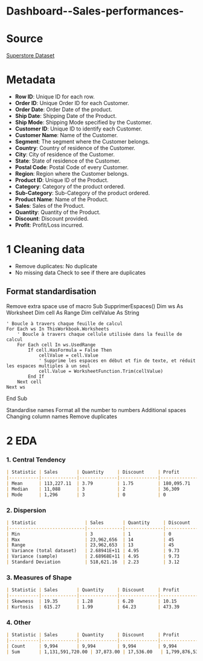 # Dashboard--Sales-performances-
# Source 
[Superstore Dataset](https://www.kaggle.com/datasets/vivek468/superstore-dataset-final/data)
# Metadata
- **Row ID**: Unique ID for each row.
- **Order ID**: Unique Order ID for each Customer.
- **Order Date**: Order Date of the product.
- **Ship Date**: Shipping Date of the Product.
- **Ship Mode**: Shipping Mode specified by the Customer.
- **Customer ID**: Unique ID to identify each Customer.
- **Customer Name**: Name of the Customer.
- **Segment**: The segment where the Customer belongs.
- **Country**: Country of residence of the Customer.
- **City**: City of residence of the Customer.
- **State**: State of residence of the Customer.
- **Postal Code**: Postal Code of every Customer.
- **Region**: Region where the Customer belongs.
- **Product ID**: Unique ID of the Product.
- **Category**: Category of the product ordered.
- **Sub-Category**: Sub-Category of the product ordered.
- **Product Name**: Name of the Product.
- **Sales**: Sales of the Product.
- **Quantity**: Quantity of the Product.
- **Discount**: Discount provided.
- **Profit**: Profit/Loss incurred.

# 1 Cleaning data
- Remove duplicates: No duplicate
- No missing data
Check to see if there are duplicates 
## Format standardisation
Remove extra space use of macro
Sub SupprimerEspaces()
    Dim ws As Worksheet
    Dim cell As Range
    Dim cellValue As String
    
    ' Boucle à travers chaque feuille de calcul
    For Each ws In ThisWorkbook.Worksheets
        ' Boucle à travers chaque cellule utilisée dans la feuille de calcul
        For Each cell In ws.UsedRange
            If cell.HasFormula = False Then
                cellValue = cell.Value
                ' Supprime les espaces en début et fin de texte, et réduit les espaces multiples à un seul
                cell.Value = WorksheetFunction.Trim(cellValue)
            End If
        Next cell
    Next ws
End Sub

Standardise names
Format all the number to numbers
Additional spaces
Changing column names
Remove duplicates
# 2 EDA
### 1. Central Tendency

```markdown
| Statistic | Sales       | Quantity     | Discount     | Profit       |
|-----------|-------------|--------------|--------------|--------------|
| Mean      | 113,227.11  | 3.79         | 1.75         | 180,095.71   |
| Median    | 11,088      | 3            | 2            | 36,309       |
| Mode      | 1,296       | 3            | 0            | 0            |
```

### 2. Dispersion

```markdown
| Statistic                  | Sales       | Quantity     | Discount     | Profit       |
|----------------------------|-------------|--------------|--------------|--------------|
| Min                        | 3           | 1            | 0            | -383,999.04  |
| Max                        | 23,962,656  | 14           | 45           | 671,998.08   |
| Range                      | 23,962,653  | 13           | 45           | 1,055,997.12 |
| Variance (total dataset)   | 2.68941E+11 | 4.95         | 9.73         | 2.96833E+12  |
| Variance (sample)          | 2.68968E+11 | 4.95         | 9.73         | 2.96863E+12  |
| Standard Deviation         | 518,621.16  | 2.23         | 3.12         | 1,722,970.73 |
```

### 3. Measures of Shape

```markdown
| Statistic | Sales       | Quantity     | Discount     | Profit       |
|-----------|-------------|--------------|--------------|--------------|
| Skewness  | 19.35       | 1.28         | 6.20         | 10.15        |
| Kurtosis  | 615.27      | 1.99         | 64.23        | 473.39       |
```

### 4. Other

```markdown
| Statistic | Sales       | Quantity     | Discount     | Profit       |
|-----------|-------------|--------------|--------------|--------------|
| Count     | 9,994       | 9,994        | 9,994        | 9,994        |
| Sum       | 1,131,591,720.00 | 37,873.00 | 17,536.00   | 1,799,876,538.00 |
```

